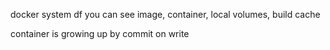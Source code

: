 docker system df you can see image, container, local volumes, build cache

container is growing up by commit on write